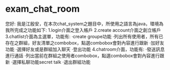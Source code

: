# exam_chat_room
您好:
我是江殷安，在本次chat_system之題目中，所使用之語言為java，環境為
我所完成之功能如下:
1.login介面之登入帳戶
2.create account介面之創立帳戶
3.chatlist介面為主選單，功能有:
·create groupe功能
·列出所有使用者，所有已存在之群組，好友清單之combobox，點選combobox會對內容進行跟新
·加好友功能
·選擇好友或是群組加入聊天
·登出功能
4.chatroom介面，功能有:
·發送訊息進行通話
·列出當前在群組之使用者combobox，點選combobox會對內容進行跟新
·選擇私聊功能secret talk
·退出群組功能
